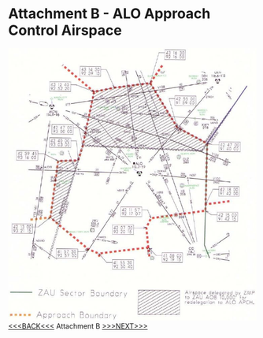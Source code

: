 # Attachment B - ALO Approach Control Airspace
![Attachment B](../images/b.jpg)
[<<<BACK<<<](attachment-a) Attachment B [>>>NEXT>>>](attachment-c.md)

